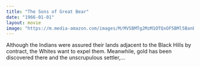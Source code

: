 ```yaml
---
title: "The Sons of Great Bear"
date: "1966-01-01"
layout: movie
image: "https://m.media-amazon.com/images/M/MV5BMTg2MzM1OTQxOF5BMl5BanBnXkFtZTcwNjU3NTMyMQ@@._V1_SX300.jpg"
---
```


Although the Indians were assured their lands adjacent to the Black Hills by contract, the Whites want to expel them. Meanwhile, gold has been discovered there and the unscrupulous settler,...
